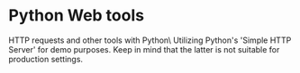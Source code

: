 # Python Web tools
HTTP requests and other tools with Python\\
Utilizing Python's 'Simple HTTP Server' for demo purposes. Keep in mind that the latter is not suitable for production settings.
